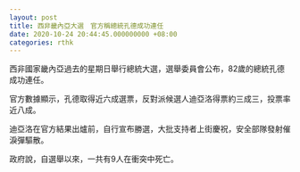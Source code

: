 ```yaml
---
layout: post
title: 西非畿內亞大選　官方稱總統孔德成功連任
date: 2020-10-24 20:44:45.000000000 +08:00
categories: rthk
---
```


西非國家畿內亞過去的星期日舉行總統大選，選舉委員會公布，82歲的總統孔德成功連任。

官方數據顯示，孔德取得近六成選票，反對派候選人迪亞洛得票約三成三，投票率近八成。

迪亞洛在官方結果出爐前，自行宣布勝選，大批支持者上街慶祝，安全部隊發射催淚彈驅散。

政府說，自選舉以來，一共有9人在衝突中死亡。
